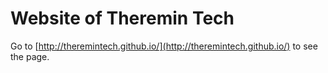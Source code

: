 # Website of Theremin Tech

Go to [http://theremintech.github.io/](http://theremintech.github.io/) to see the page.
